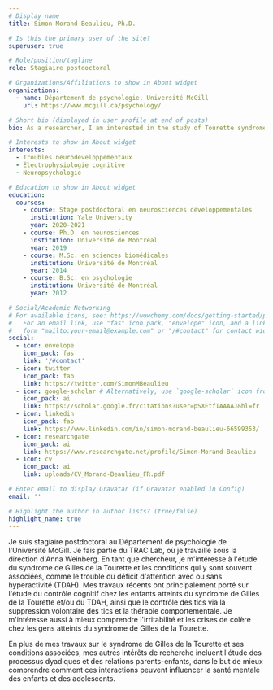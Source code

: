 ```yaml
---
# Display name
title: Simon Morand-Beaulieu, Ph.D.

# Is this the primary user of the site?
superuser: true

# Role/position/tagline
role: Stagiaire postdoctoral

# Organizations/Affiliations to show in About widget
organizations:
  - name: Département de psychologie, Université McGill
    url: https://www.mcgill.ca/psychology/

# Short bio (displayed in user profile at end of posts)
bio: As a researcher, I am interested in the study of Tourette syndrome and its associated conditions, such as attention deficit hyperactivity disorder (ADHD).

# Interests to show in About widget
interests:
  - Troubles neurodéveloppementaux
  - Électrophysiologie cognitive
  - Neuropsychologie

# Education to show in About widget
education:
  courses:
    - course: Stage postdoctoral en neurosciences développementales
      institution: Yale University
      year: 2020-2021
    - course: Ph.D. en neurosciences
      institution: Université de Montréal
      year: 2019
    - course: M.Sc. en sciences biomédicales
      institution: Université de Montréal
      year: 2014
    - course: B.Sc. en psychologie
      institution: Université de Montréal
      year: 2012

# Social/Academic Networking
# For available icons, see: https://wowchemy.com/docs/getting-started/page-builder/#icons
#   For an email link, use "fas" icon pack, "envelope" icon, and a link in the
#   form "mailto:your-email@example.com" or "/#contact" for contact widget.
social:
  - icon: envelope
    icon_pack: fas
    link: '/#contact'
  - icon: twitter
    icon_pack: fab
    link: https://twitter.com/SimonMBeaulieu
  - icon: google-scholar # Alternatively, use `google-scholar` icon from `ai` icon pack
    icon_pack: ai
    link: https://scholar.google.fr/citations?user=pSXEtfIAAAAJ&hl=fr
  - icon: linkedin
    icon_pack: fab
    link: https://www.linkedin.com/in/simon-morand-beaulieu-66599353/
  - icon: researchgate
    icon_pack: ai
    link: https://www.researchgate.net/profile/Simon-Morand-Beaulieu
  - icon: cv
    icon_pack: ai
    link: uploads/CV_Morand-Beaulieu_FR.pdf

# Enter email to display Gravatar (if Gravatar enabled in Config)
email: ''

# Highlight the author in author lists? (true/false)
highlight_name: true
---
```


Je suis stagiaire postdoctoral au Département de psychologie de l'Université McGill. Je fais partie du TRAC Lab, où je travaille sous la direction d'Anna Weinberg. En tant que chercheur, je m'intéresse à l'étude du syndrome de Gilles de la Tourette et les conditions qui y sont souvent associées, comme le trouble du déficit d'attention avec ou sans hyperactivité (TDAH). Mes travaux récents ont principalement porté sur l'étude du contrôle cognitif chez les enfants atteints du syndrome de Gilles de la Tourette et/ou du TDAH, ainsi que le contrôle des tics via la suppression volontaire des tics et la thérapie comportementale. Je m'intéresse aussi à mieux comprendre l'irritabilité et les crises de colère chez les gens atteints du syndrome de Gilles de la Tourette.

En plus de mes travaux sur le syndrome de Gilles de la Tourette et ses conditions associées, mes autres intérêts de recherche incluent l'étude des processus dyadiques et des relations parents-enfants, dans le but de mieux comprendre comment ces interactions peuvent influencer la santé mentale des enfants et des adolescents.
